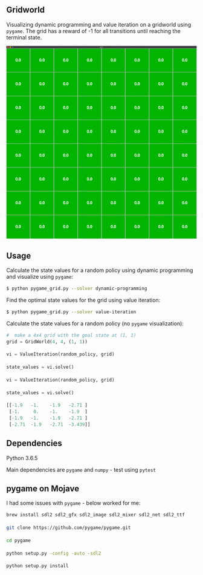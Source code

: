 ## Gridworld

Visualizing dynamic programming and value iteration on a gridworld using `pygame`.  The grid has a reward of -1 for all transitions until reaching the terminal state.

![](dynamic_programming.gif)

## Usage

Calculate the state values for a random policy using dynamic programming and visualize using `pygame`:

```bash
$ python pygame_grid.py --solver dynamic-programming
```

Find the optimal state values for the grid using value iteration:

```bash
$ python pygame_grid.py --solver value-iteration
```

Calculate the state values for a random policy (no `pygame` visualization):

```python
#  make a 4x4 grid with the goal state at (1, 1)
grid = GridWorld(4, 4, (1, 1))

vi = ValueIteration(random_policy, grid)

state_values = vi.solve()

vi = ValueIteration(random_policy, grid)

state_values = vi.solve()

[[-1.9   -1.    -1.9   -2.71 ]
 [-1.     0.    -1.    -1.9  ]
 [-1.9   -1.    -1.9   -2.71 ]
 [-2.71  -1.9   -2.71  -3.439]]
```

## Dependencies

Python 3.6.5

Main dependencies are `pygame` and `numpy` - test using `pytest`

## pygame on Mojave

I had some issues with `pygame` - below worked for me:

```bash
brew install sdl2 sdl2_gfx sdl2_image sdl2_mixer sdl2_net sdl2_ttf

git clone https://github.com/pygame/pygame.git

cd pygame

python setup.py -config -auto -sdl2

python setup.py install
```
